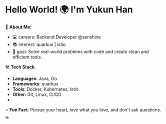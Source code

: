 # Hello World! 🌍 I'm Yukun Han

🚀 **About Me**:
- 💻  careers: Backend Developer @senshine
- 📚  interest: quarkus | istio  
- 🌟  goal:  Solve real-world problems with code and create clean and efficient tools.

🛠 **Tech Stack**:  
- **Languages**: Java, Go
- **Frameworks**: quarkus
- **Tools**: Docker, Kubernetes, Istio
- **Other**: Git, Linux, CI/CD
- 

⭐ **Fun Fact**:  Pursue your heart, love what you love, and don't ask questions. ☕  
